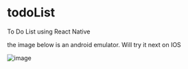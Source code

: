 # todoList
To Do List using React Native

the image below is an android emulator. Will try it next on IOS

![image](https://user-images.githubusercontent.com/104400450/172090402-2978f043-5728-4785-9db8-209f8b219a0d.png)

